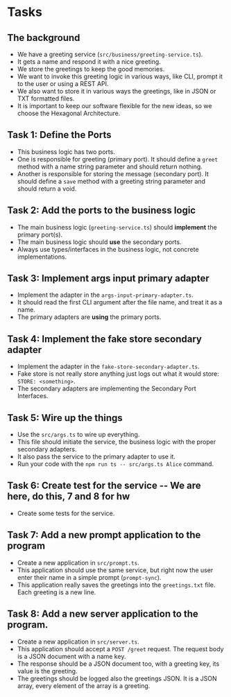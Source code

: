# Tasks

## The background

- We have a greeting service (`src/business/greeting-service.ts`).
- It gets a name and respond it with a nice greeting. 
- We store the greetings to keep the good memories.
- We want to invoke this greeting logic in various ways, like CLI, prompt it to the user or using a REST API.
- We also want to store it in various ways the greetings, like in JSON or TXT formatted files. 
- It is important to keep our software flexible for the new ideas, so we choose the Hexagonal Architecture.

## Task 1: Define the Ports

- This business logic has two ports.
- One is responsible for greeting (primary port). It should define a `greet` method with a name string parameter and should return nothing.
- Another is responsible for storing the message (secondary port). It should define a `save` method with a greeting string parameter and should return a void. 

## Task 2: Add the ports to the business logic

- The main business logic (`greeting-service.ts`) should **implement** the primary port(s).
- The main business logic should **use** the secondary ports. 
- Always use types/interfaces in the business logic, not concrete implementations.

## Task 3: Implement args input primary adapter

- Implement the adapter in the `args-input-primary-adapter.ts`. 
- It should read the first CLI argument after the file name, and treat it as a name.
- The primary adapters are **using** the primary ports.

## Task 4: Implement the fake store secondary adapter

- Implement the adapter in the `fake-store-secondary-adapter.ts`.
- Fake store is not really store anything just logs out what it would store: `STORE: <something>`.
- The secondary adapters are implementing the Secondary Port Interfaces.

## Task 5: Wire up the things

- Use the `src/args.ts` to wire up everything.
- This file should initiate the service, the business logic with the proper secondary adapters.
- It also pass the service to the primary adapter to use it.
- Run your code with the `npm run ts -- src/args.ts Alice` command.

## Task 6: Create test for the service -- We are here, do this, 7 and 8 for hw

- Create some tests for the service.

## Task 7: Add a new prompt application to the program

- Create a new application in `src/prompt.ts`.
- This application should use the same service, but right now the user enter their name
in a simple prompt (`prompt-sync`). 
- This application really saves the greetings into the `greetings.txt` file. Each greeting is a new line.

## Task 8: Add a new server application to the program.

- Create a new application in `src/server.ts`.
- This application should accept a `POST /greet` request. The request body is a JSON document with a name key.
- The response should be a JSON document too, with a greeting key, its value is the greeting.
- The greetings should be logged also the greetings JSON. It is a JSON array, every element of the array is a greeting.